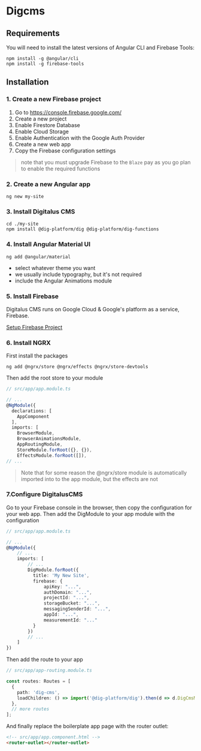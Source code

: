 # Digcms

## Requirements

You will need to install the latest versions of Angular CLI and Firebase Tools:

```shell
npm install -g @angular/cli
npm install -g firebase-tools
```
## Installation

### 1. Create a new Firebase project

1. Go to https://console.firebase.google.com/
2. Create a new project
3. Enable Firestore Database
4. Enable Cloud Storage
5. Enable Authentication with the Google Auth Provider
6. Create a new web app
7. Copy the Firebase configuration settings

> note that you must upgrade Firebase to the `Blaze` pay as you go plan
> to enable the required functions

### 2. Create a new Angular app

```shell
ng new my-site
```

### 3. Install Digitalus CMS

```shell
cd ./my-site
npm install @dig-platform/dig @dig-platform/dig-functions
```

### 4. Install Angular Material UI

```shell
ng add @angular/material
```

* select whatever theme you want
* we usually include typography, but it's not required
* include the Angular Animations module

### 5. Install Firebase

Digitalus CMS runs on Google Cloud & Google's platform as a service, Firebase.

[Setup Firebase Project](./platform.md)

### 6. Install NGRX

First install the packages

```shell
ng add @ngrx/store @ngrx/effects @ngrx/store-devtools
```

Then add the root store to your module

```typescript
// src/app/app.module.ts

// ...
@NgModule({
  declarations: [
    AppComponent
  ],
  imports: [
    BrowserModule,
    BrowserAnimationsModule,
    AppRoutingModule,
    StoreModule.forRoot({}, {}),
    EffectsModule.forRoot([]),
// ...
```

> Note that for some reason the @ngrx/store module is automatically imported into to the app module,
> but the effects are not

### 7.Configure DigitalusCMS

Go to your Firebase console in the browser, then copy the configuration for your web app.
Then add the DigModule to your app module with the configuration

```typescript
// src/app/app.module.ts

// ...
@NgModule({
    // ...
    imports: [
        // ...
        DigModule.forRoot({
          title: 'My New Site',
          firebase: {
              apiKey: "...",
              authDomain: "...",
              projectId: "...",
              storageBucket: "...",
              messagingSenderId: "...",
              appId: "...",
              measurementId: "..."
          }
        })
        // ...
    ]
})
```





Then add the route to your app

```typescript
// src/app/app-routing.module.ts

const routes: Routes = [
  {
    path: 'dig-cms',
    loadChildren: () => import('@dig-platform/dig').then(d => d.DigCmsModule)
  },
  // more routes
];
```

And finally replace the boilerplate app page with the router outlet:

```html
<!-- src/app/app.component.html -->
<router-outlet></router-outlet>
```

